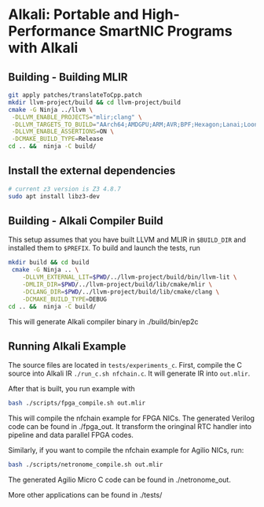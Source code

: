 # Alkali: Portable and High-Performance SmartNIC Programs with Alkali

## Building - Building MLIR

```sh
git apply patches/translateToCpp.patch
mkdir llvm-project/build && cd llvm-project/build
cmake -G Ninja ../llvm \
 -DLLVM_ENABLE_PROJECTS="mlir;clang" \
 -DLLVM_TARGETS_TO_BUILD="AArch64;AMDGPU;ARM;AVR;BPF;Hexagon;Lanai;LoongArch;Mips;MSP430;NVPTX;PowerPC;RISCV;Sparc;SystemZ;VE;WebAssembly;X86;XCore" \
 -DLLVM_ENABLE_ASSERTIONS=ON \
 -DCMAKE_BUILD_TYPE=Release 
cd .. &&  ninja -C build/
```

## Install the external dependencies

```sh
# current z3 version is Z3 4.8.7
sudo apt install libz3-dev
```

## Building - Alkali Compiler Build

This setup assumes that you have built LLVM and MLIR in `$BUILD_DIR` and installed them to `$PREFIX`. To build and launch the tests, run
```sh
mkdir build && cd build
 cmake -G Ninja .. \
    -DLLVM_EXTERNAL_LIT=$PWD/../llvm-project/build/bin/llvm-lit \
    -DMLIR_DIR=$PWD/../llvm-project/build/lib/cmake/mlir \
    -DCLANG_DIR=$PWD/../llvm-project/build/lib/cmake/clang \
    -DCMAKE_BUILD_TYPE=DEBUG
cd .. &&  ninja -C build/
```
This will generate Alkali compiler binary in ./build/bin/ep2c

## Running Alkali Example

The source files are located in `tests/experiments_c`. First, compile the C source into Alkali IR `./run_c.sh nfchain.c`. It will generate IR into `out.mlir`. 

After that is built, you run example with
```sh
bash ./scripts/fpga_compile.sh out.mlir
```
This will compile the nfchain example for FPGA NICs. The generated Verilog code can be found in ./fpga_out. It transform the oringinal RTC handler into pipeline and data parallel FPGA codes.

Similarly, if you want to compile the nfchain example for Agilio NICs, run:
```sh
bash ./scripts/netronome_compile.sh out.mlir
```
The generated Agilio Micro C code can be found in ./netronome_out.

More other applications can be found in ./tests/

